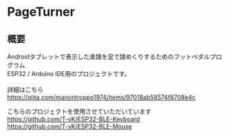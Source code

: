 # PageTurner

## 概要
Androidタブレットで表示した楽譜を足で譜めくりするためのフットペダルプログラム<br>
ESP32 / Arduino IDE用のプロジェクトです。<br>
<br>
詳細はこちら<br>
https://qiita.com/manontroppo1974/items/97018ab58574f8708e4c

こちらのプロジェクトを使用させていただいています<br>
https://github.com/T-vK/ESP32-BLE-Keyboard<br>
https://github.com/T-vK/ESP32-BLE-Mouse<br>

